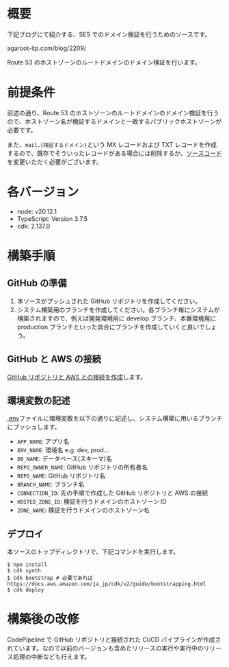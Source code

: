 # 概要

下記ブログにて紹介する、SES でのドメイン検証を行うためのソースです。

agaroot-itp.com/blog/2209/

Route 53 のホストゾーンのルートドメインのドメイン検証を行います。

# 前提条件

前述の通り、Route 53 のホストゾーンのルートドメインのドメイン検証を行うので、ホストゾーン名が検証するドメインと一致するパブリックホストゾーンが必要です。

また、`mail.{検証するドメイン}`という MX レコードおよび TXT レコードを作成するので、既存でそういったレコードがある場合には削除するか、[ソースコード](./lib/wrapper/SESWrapper.ts)を変更いただく必要がございます。

# 各バージョン

- node: v20.12.1
- TypeScript: Version 3.7.5
- cdk: 2.137.0

# 構築手順

## GitHub の準備

1. 本ソースがプッシュされた GitHub リポジトリを作成してください。
1. システム構築用のブランチを作成してください。各ブランチ毎にシステムが構築されますので、例えば開発環境用に develop ブランチ、本番環境用に production ブランチといった具合にブランチを作成していくと良いでしょう。

## GitHub と AWS の接続

[GitHub リポジトリと AWS との接続を作成](https://docs.aws.amazon.com/ja_jp/codepipeline/latest/userguide/connections-github.html)します。

## 環境変数の記述

[.env](./.env)ファイルに環境変数を以下の通りに記述し、システム構築に用いるブランチにプッシュします。

- `APP_NAME`: アプリ名
- `ENV_NAME`: 環境名 e.g. dev, prod...
- `DB_NAME`: データベース(スキーマ)名
- `REPO_OWNER_NAME`: GitHub リポジトリの所有者名
- `REPO_NAME`: GitHub リポジトリ名
- `BRANCH_NAME`: ブランチ名
- `CONNECTION_ID`: 先の手順で作成した GitHub リポジトリと AWS の接続
- `HOSTED_ZONE_ID`: 検証を行うドメインのホストゾーン ID
- `ZONE_NAME`: 検証を行うドメインのホストゾーン名

## デプロイ

本ソースのトップディレクトリで、下記コマンドを実行します。

```
$ npm install
$ cdk synth
$ cdk bootstrap # 必要であれば https://docs.aws.amazon.com/ja_jp/cdk/v2/guide/bootstrapping.html
$ cdk deploy
```

# 構築後の改修

CodePipeline で GitHub リポジトリと接続された CI/CD パイプラインが作成されています。なので以前のバージョンも含めたリリースの実行や実行中のリリース処理の中断なども行えます。
